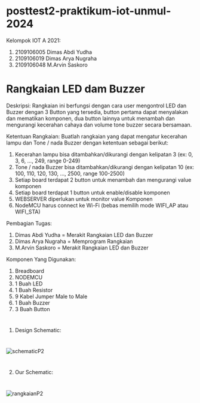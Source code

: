 # posttest2-praktikum-iot-unmul-2024
Kelompok IOT A 2021:
1. 2109106005 Dimas Abdi Yudha
2. 2109106019 Dimas Arya Nugraha
3. 2109106048 M.Arvin Saskoro


# Rangkaian LED dam Buzzer 
Deskripsi:
Rangkaian ini berfungsi dengan cara user mengontrol LED dan Buzzer dengan 3 Button yang tersedia, button pertama dapat menyalakan dan mematikan komponen, dua button lainnya untuk menambah dan mengurangi kecerahan cahaya dan volume tone buzzer secara bersamaan.


Ketentuan Rangkaian:
Buatlah rangkaian yang dapat mengatur kecerahan lampu dan Tone / nada Buzzer dengan ketentuan sebagai berikut:
1. Kecerahan lampu bisa ditambahkan/dikurangi dengan kelipatan 3 (ex: 0, 3, 6, ..., 249, range 0-249)
2. Tone / nada Buzzer bisa ditambahkan/dikurangi dengan kelipatan 10 (ex: 100, 110, 120, 130, ..., 2500, range 100-2500)
3. Setiap board terdapat 2 button untuk menambah dan mengurangi value komponen
4. Setiap board terdapat 1 button untuk enable/disable komponen
5. WEBSERVER diperlukan untuk monitor value Komponen
6. NodeMCU harus connect ke Wi-Fi (bebas memilih mode WIFI_AP atau WIFI_STA)

Pembagian Tugas:
1. Dimas Abdi Yudha = Merakit Rangkaian LED dan Buzzer
2. Dimas Arya Nugraha = Memprogram Rangkaian
3. M.Arvin Saskoro = Merakit Rangkaian LED dan Buzzer


Komponen Yang Digunakan:
1. Breadboard
2. NODEMCU
3. 1 Buah LED 
4. 1 Buah Resistor
5. 9 Kabel Jumper Male to Male
6. 1 Buah Buzzer
7. 3 Buah Button

#
1. Design Schematic:
#
![schematicP2](https://github.com/DimasYudha1223/posttest1-praktikum-iot-unmul-2024/assets/93185675/4124f611-0423-4b4d-8884-d73a4b7f04de)


#
2. Our Schematic:
#
![rangkaianP2](https://github.com/DimasYudha1223/posttest1-praktikum-iot-unmul-2024/assets/93185675/b49f2af1-902e-4f8f-aa83-5a0d44f16336)


